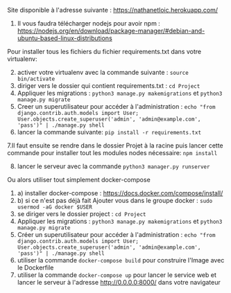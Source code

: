 Site disponible à l'adresse suivante : https://nathanetloic.herokuapp.com/

1. Il vous faudra télécharger nodejs pour avoir npm : 
https://nodejs.org/en/download/package-manager/#debian-and-ubuntu-based-linux-distributions

Pour installer tous les fichiers du fichier requirements.txt dans votre virtualenv:

2. activer votre virtualenv avec la commande suivante : ```source bin/activate```
3. diriger vers le dossier qui contient requirements.txt : ```cd Project```
4. Appliquer les migrations : ```python3 manage.py makemigrations``` et ```python3 manage.py migrate```
5. Creer un superutilisateur pour accéder à l'administration : 
    ```echo "from django.contrib.auth.models import User; User.objects.create_superuser('admin', 'admin@example.com', 'pass')" | ./manage.py shell```
6. lancer la commande suivante: ```pip install -r requirements.txt```

7.Il faut ensuite se rendre dans le dossier Projet à la racine puis lancer cette commande pour installer tout les modules nodes nécessaire: ```npm install```

8. lancer le serveur avec la commande ```python3 manager.py runserver```

Ou alors utiliser tout simplement docker-compose

1. a) installer docker-compose : https://docs.docker.com/compose/install/ 
1. b) si ce n'est pas déjà fait Ajouter vous dans le groupe docker : ```sudo usermod -aG docker $USER```
2. se diriger vers le dossier project : ```cd Project```
3. Appliquer les migrations : ```python3 manage.py makemigrations``` et ```python3 manage.py migrate```
4. Créer un superutilisateur pour accéder à l'administration : 
    ```echo "from django.contrib.auth.models import User; User.objects.create_superuser('admin', 'admin@example.com', 'pass')" | ./manage.py shell```
5. utiliser la commande ```docker-compose build``` pour construire l'Image avec le Dockerfile
6. utiliser la commande ```docker-compose up``` pour lancer le service web et lancer le serveur à l'adresse http://0.0.0.0:8000/ dans votre navigateur

